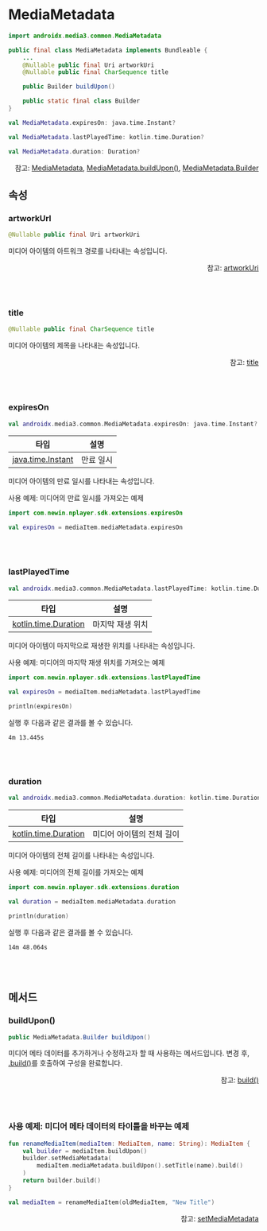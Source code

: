 # MediaMetadata

```kotlin
import androidx.media3.common.MediaMetadata
```

```java
public final class MediaMetadata implements Bundleable {
    ...
    @Nullable public final Uri artworkUri
    @Nullable public final CharSequence title

    public Builder buildUpon()

    public static final class Builder
}
```
```kotlin
val MediaMetadata.expiresOn: java.time.Instant?

val MediaMetadata.lastPlayedTime: kotlin.time.Duration?

val MediaMetadata.duration: Duration?
```
<div align="right">
참고: <a href="https://developer.android.com/reference/androidx/media3/common/MediaMetadata">MediaMetadata</a>, 
<a href="https://developer.android.com/reference/androidx/media3/common/MediaMetadata#buildUpon()">MediaMetadata.buildUpon()</a>, 
<a href="https://developer.android.com/reference/kotlin/androidx/media3/common/MediaMetadata.Builder">MediaMetadata.Builder</a>
</div>

## 속성

### artworkUrl
```java
@Nullable public final Uri artworkUri
```
미디어 아이템의 아트워크 경로를 나타내는 속성입니다.
<div align="right">
참고: <a href="https://developer.android.com/reference/androidx/media3/common/MediaMetadata#artworkUri()">artworkUri</a>
</div>

<br><br>
### title
```java
@Nullable public final CharSequence title
```
미디어 아이템의 제목을 나타내는 속성입니다.
<div align="right">
참고: <a href="https://developer.android.com/reference/androidx/media3/common/MediaMetadata#title()">title</a>
</div>

<!-- <br><br>
### downloadPath
```kotlin
import com.newin.nplayer.sdk.extensions.downloadPath

val androidx.media3.common.MediaMetadata.downloadPath: kotlin.String?
```
디바이스에 저장된 경로를 나타내는 속성입니다.
-->
<br><br>
### expiresOn
```kotlin
val androidx.media3.common.MediaMetadata.expiresOn: java.time.Instant?
```
| 타입 |설명|
|:--:|--|
|[java.time.Instant](https://developer.android.com/reference/java/time/Instant)|만료 일시|

미디어 아이템의 만료 일시를 나타내는 속성입니다.

사용 예제: 미디어의 만료 일시를 가져오는 예제
```kotlin
import com.newin.nplayer.sdk.extensions.expiresOn

val expiresOn = mediaItem.mediaMetadata.expiresOn
```

<br><br>
### lastPlayedTime
```kotlin
val androidx.media3.common.MediaMetadata.lastPlayedTime: kotlin.time.Duration?
```
| 타입 | 설명 |
|:--:|--|
|[kotlin.time.Duration](https://kotlinlang.org/api/latest/jvm/stdlib/kotlin.time/-duration/)|마지막 재생 위치|

미디어 아이템이 마지막으로 재생한 위치를 나타내는 속성입니다.

사용 예제: 미디어의 마지막 재생 위치를 가져오는 예제
```kotlin
import com.newin.nplayer.sdk.extensions.lastPlayedTime

val expiresOn = mediaItem.mediaMetadata.lastPlayedTime

println(expiresOn)
```

실행 후 다음과 같은 결과를 볼 수 있습니다.
```log
4m 13.445s
```

<br><br>
### duration
```kotlin
val androidx.media3.common.MediaMetadata.duration: kotlin.time.Duration?
```
| 타입 | 설명 |
|:--:|--|
|[kotlin.time.Duration](https://kotlinlang.org/api/latest/jvm/stdlib/kotlin.time/-duration/)|미디어 아이템의 전체 길이|

미디어 아이템의 전체 길이를 나타내는 속성입니다.

사용 예제: 미디어의 전체 길이를 가져오는 예제
```kotlin
import com.newin.nplayer.sdk.extensions.duration

val duration = mediaItem.mediaMetadata.duration

println(duration)
```

실행 후 다음과 같은 결과를 볼 수 있습니다.
```log
14m 48.064s
```

<br><br>
## 메서드

### buildUpon()
```java
public MediaMetadata.Builder buildUpon()
```
미디어 메타 데이터를 추가하거나 수정하고자 할 때 사용하는 메서드입니다. 변경 후, [.build()](https://developer.android.com/reference/androidx/media3/common/MediaMetadata.Builder#build())를 호출하여 구성을 완료합니다.
<div align="right">
참고: <a href="https://developer.android.com/reference/androidx/media3/common/MediaMetadata.Builder#build()">build()</a>
</div>

<br><br>
### 사용 예제: 미디어 메타 데이터의 타이틀을 바꾸는 예제
```kotlin
fun renameMediaItem(mediaItem: MediaItem, name: String): MediaItem {
    val builder = mediaItem.buildUpon()
    builder.setMediaMetadata(
        mediaItem.mediaMetadata.buildUpon().setTitle(name).build()
    )
    return builder.build()
}

val mediaItem = renameMediaItem(oldMediaItem, "New Title")
```
<div align="right">
참고: <a href="https://developer.android.com/reference/androidx/media3/common/MediaItem.Builder#setMediaMetadata(androidx.media3.common.MediaMetadata)">setMediaMetadata</a>
</div>
